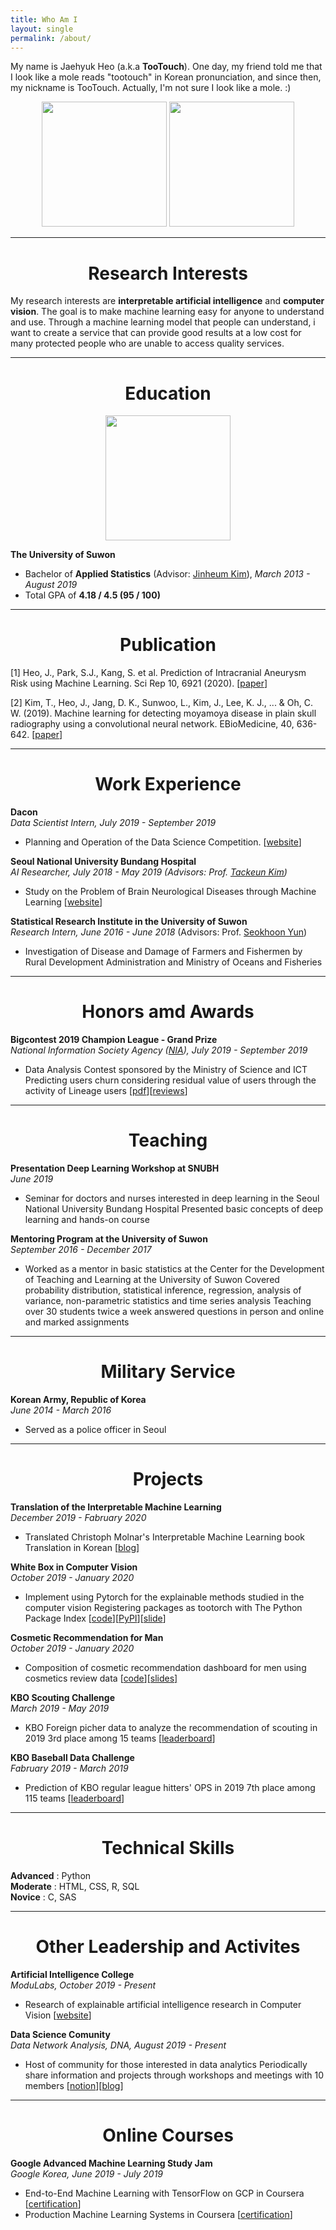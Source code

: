 ```yaml
---
title: Who Am I
layout: single
permalink: /about/
---
```


My name is Jaehyuk Heo (a.k.a **TooTouch**). One day, my friend told me that I look like a mole reads "tootouch" in Korean pronunciation, and since then, my nickname is TooTouch. Actually, I'm not sure I look like a mole. :)

<p align='center'> 
    <img src="https://drive.google.com/uc?id=1VAqhvfaUH4rR5fAMbkfZI1vZXASIWQXR" width="200">
    <img src="https://drive.google.com/uc?id=1chZAFG9CgSvJuq_mnoQ3d26A8VdgZFTZ" width="200">
</p>


---
<h1 align='center'>Research Interests</h1>

My research interests are **interpretable artificial intelligence** and **computer vision**. The goal is to make machine learning easy for anyone to understand and use. Through a machine learning model that people can understand, i want to create a service that can provide good results at a low cost for many protected people who are unable to access quality services.

---
<h1 align='center'>Education</h1>

<p align='center'>
    <img src="https://drive.google.com/uc?id=1GGacYHAsUGvuynHO6ppU-AGtCvK3B2fh" width="200">
</p>

**The University of Suwon**  

- Bachelor of **Applied Statistics** (Advisor: [Jinheum Kim](https://www.suwon.ac.kr/mainHp/prointro/detail.html?eno=1961566)), *March 2013 - August 2019*
- Total GPA of **4.18 / 4.5 (95 / 100)**


---
<h1 align='center'> Publication</h1>

[1] Heo, J., Park, S.J., Kang, S. et al. Prediction of Intracranial Aneurysm Risk using Machine Learning. Sci Rep 10, 6921 (2020). [[paper](https://www.nature.com/articles/s41598-020-63906-8#citeas)]

[2] Kim, T., Heo, J., Jang, D. K., Sunwoo, L., Kim, J., Lee, K. J., ... & Oh, C. W. (2019). Machine learning for detecting moyamoya disease in plain skull radiography using a convolutional neural network. EBioMedicine, 40, 636-642. [[paper](https://www.sciencedirect.com/science/article/pii/S2352396418306200)]

---
<h1 align='center'>Work Experience</h1>

**Dacon**   
*Data Scientist Intern, July 2019 - September 2019*
- Planning and Operation of the Data Science Competition. [[website](https://dacon.io/)]  


**Seoul National University Bundang Hospital**   
*AI Researcher, July 2018 - May 2019  (Advisors: Prof. [Tackeun Kim](https://snubh.org/medical/drIntroduce.do?DP_TP=&DP_CD=NS&sDpCdDtl=NS&sDrSid=1003835&sDrStfNo=65973&sDpTp=))*
- Study on the Problem of Brain Neurological Diseases through Machine Learning [[website](https://www.snubh.org/index.do)]   


**Statistical Research Institute in the University of Suwon**   
*Research Intern, June 2016 - June 2018* (Advisors: Prof. [Seokhoon Yun](https://www.suwon.ac.kr/mainHp/prointro/detail.html?eno=1951544))
- Investigation of Disease and Damage of Farmers and Fishermen by Rural Development Administration and Ministry of Oceans and Fisheries

---
<h1 align='center'>Honors amd Awards</h1>

**Bigcontest 2019 Champion League - Grand Prize**  
*National Information Society Agency ([NIA](https://www.nia.or.kr/site/nia_kor/main.do)), July 2019 - September 2019*
- Data Analysis Contest sponsored by the Ministry of Science and ICT Predicting users churn considering residual value of users through the activity of Lineage users [[pdf](https://drive.google.com/open?id=1Q9tAspfZKh_zH4lZiSGL1L0h0_Hpy6qG)][[reviews](https://tootouch.github.io/portfolio/2019_bigcontest/)]

---
<h1 align='center'>Teaching</h1>

**Presentation Deep Learning Workshop at SNUBH**  
*June 2019*
- Seminar for doctors and nurses interested in deep learning in the Seoul National University Bundang Hospital Presented basic concepts of deep learning and hands-on course  

**Mentoring Program at the University of Suwon**  
*September 2016 - December 2017*
- Worked as a mentor in basic statistics at the Center for the Development of Teaching and Learning at the University of Suwon Covered probability distribution, statistical inference, regression, analysis of variance, non-parametric statistics and time series analysis Teaching over 30 students twice a week answered questions in person and online and marked assignments

---
<h1 align='center'>Military Service</h1>

**Korean Army, Republic of Korea**  
*June 2014 - March 2016*
- Served as a police officer in Seoul

---
<h1 align='center'>Projects</h1>

**Translation of the Interpretable Machine Learning**  
*December 2019 - Fabruary 2020*
- Translated Christoph Molnar's Interpretable Machine Learning book Translation in Korean [[blog](https://tootouch.github.io/IML/start/)]

**White Box in Computer Vision**  
*October 2019 - January 2020*
- Implement using Pytorch for the explainable methods studied in the computer vision Registering packages as tootorch with The Python Package Index [[code](https://github.com/TooTouch/WhiteBox-Part1)][[PyPI](https://pypi.org/project/tootorch/)][[slide](https://drive.google.com/open?id=1G851uCGxf2awPAqtMRDPCNmqANuJG8Y0)]

**Cosmetic Recommendation for Man**   
*October 2019 - January 2020*
- Composition of cosmetic recommendation dashboard for men using cosmetics review data [[code](https://github.com/DataNetworkAnalysis/Cosmetic-Recommendation-for-Man)][[slides]](https://drive.google.com/open?id=1vA1rFLl2KlK7KsjcF9K5fRyLKpa3qMjW0)

**KBO Scouting Challenge**  
*March 2019 - May 2019*
- KBO Foreign picher data to analyze the recommendation of scouting in 2019 3rd place among 15 teams [[leaderboard](https://dacon.io/competitions/official/68346/codeshare/424)]

**KBO Baseball Data Challenge**  
*Fabruary 2019 - March 2019*
- Prediction of KBO regular league hitters' OPS in 2019 7th place among 115 teams [[leaderboard](https://dacon.io/competitions/official/62540/leaderboard/)]


---
<h1 align='center'>Technical Skills</h1>

**Advanced** : Python   
**Moderate** : HTML, CSS, R, SQL   
**Novice** : C, SAS  

---
<h1 align='center'>Other Leadership and Activites</h1>

**Artificial Intelligence College**  
*ModuLabs, October 2019 - Present*
- Research of explainable artificial intelligence research in Computer Vision [[website](http://aic.yangjaehub.com/)] 

**Data Science Comunity**   
*Data Network Analysis, DNA, August 2019 - Present*
- Host of community for those interested in data analytics Periodically share information and projects through workshops and meetings with 10 members [[notion](http://bit.ly/DNA_homepage)][[blog](https://datanetworkanalysis.github.io/)]

---
<h1 align='center'>Online Courses</h1>

**Google Advanced Machine Learning Study Jam**   
*Google Korea, June 2019 - July 2019*
- End-to-End Machine Learning with TensorFlow on GCP in Coursera [[certification](https://drive.google.com/open?id=1z-y_VUX7-5ienhD1N9ZN-5tol4H1f-vW)]
- Production Machine Learning Systems in Coursera [[certification](https://drive.google.com/open?id=1refyaX537tuODz6mSHsPbb6H0QIoVcsQ)]
